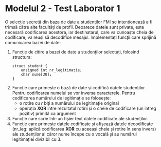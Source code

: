 # Modelul 2 - Test Laborator 1

O selecție secretă din baza de date a studenților FMI se intentionează a fi trimsă către alte facultăți de profil. Deoarece datele sunt private, este necesară codificarea acestora, iar destinatarul, care va cunoaște cheia de codificare, va reuși să decodifice mesajul. Implementați funcții care sprijină comunicarea bazei de date:

1. Funcție de citire a bazei de date a studenților selectați, folosind structura:
    ```
    struct student {
        unsigned int nr_legitimație;
        char nume[30];
    }
    ```
2. Funcție care primește o bază de date și codifică datele studenților. Pentru codificarea numelui se vor inversa caracterele. Pentru codificarea numărului de legitimație se folosește:
    - o rotire cu *r* biți a numărului de legitimație original
    - operația **XOR** între rezultatul rotirii și o cheie de codificare (un întreg pozitiv) primită ca argument
3. Funcție care scrie într-un fișier text datele codificate ale studenților.
4. Funcție care primește datele codificate și afișează datele decodificate (nr_leg: aplică codificarea **XOR** cu aceeași cheie și rotire în sens invers) ale studenților al căror nume începe cu o vocală și au numărul legitimației divizibil cu 3.
